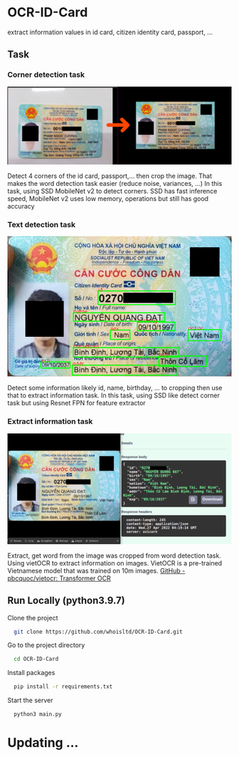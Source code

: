 # OCR-ID-Card
extract information values in id card, citizen identity card, passport, ...

## Task
### Corner detection task
![Corner detection](results/corner-detection.png)

Detect 4 corners of the id card, passport,… then crop the image. That makes the word detection task easier (reduce noise, variances, …)
In this task, using SSD MobileNet v2 to detect corners. SSD has fast inference speed, MobileNet v2 uses low memory, operations but still has good accuracy
### Text detection task
![Text detection](results/text-detection.png)

Detect some information likely id, name, birthday, …  to cropping then use that to extract information task.
In this task, using SSD like detect corner task but using Resnet FPN for feature extractor
### Extract information task
![Extract information](results/OCR.png)

Extract, get word from the image was cropped from word detection task.
Using vietOCR to extract information on images. VietOCR is a pre-trained Vietnamese model that was trained on 10m images. 
[GitHub - pbcquoc/vietocr: Transformer OCR](https://github.com/pbcquoc/vietocr) 
## Run Locally (python3.9.7)

Clone the project

```bash
  git clone https://github.com/whoisltd/OCR-ID-Card.git
```

Go to the project directory

```bash
  cd OCR-ID-Card
```

Install packages

```bash
  pip install -r requirements.txt
```

Start the server

```bash
  python3 main.py
```

# Updating ...
